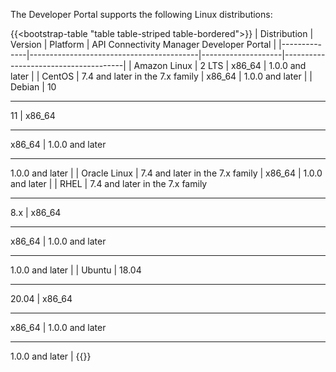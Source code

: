 The Developer Portal supports the following Linux distributions:

{{<bootstrap-table "table table-striped table-bordered">}}
| Distribution | Version                                  | Platform           | API Connectivity Manager Developer Portal                 |
|--------------|------------------------------------------|--------------------|--------------------------------------|
| Amazon Linux | 2 LTS                                    | x86_64             | 1.0.0 and later                      |
| CentOS       | 7.4 and later in the 7.x family          | x86_64             | 1.0.0 and later                      |
| Debian       | 10 <hr> 11                               | x86_64 <hr> x86_64 | 1.0.0 and later <hr> 1.0.0 and later |
| Oracle Linux | 7.4 and later in the 7.x family          | x86_64             | 1.0.0 and later                      |
| RHEL         | 7.4 and later in the 7.x family <hr> 8.x | x86_64 <hr> x86_64 | 1.0.0 and later <hr> 1.0.0 and later |
| Ubuntu       | 18.04 <hr> 20.04                         | x86_64 <hr> x86_64 | 1.0.0 and later <hr> 1.0.0 and later |
{{</bootstrap-table>}}

<!-- Do not remove. Keep this code at the bottom of the include -->
<!-- DOCS-1064 -->
